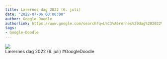 ```yaml
---
title: Lærernes dag 2022 (6. juli)
date: "2022-07-06 00:00:00"
author: Google Doodle
authorlink: https://www.google.com/search?q=L%C3%A6rernes%20dag%202022%20(6.%20juli)
tags:
- Google-Doodle
---
```

<img src="https://www.google.com/logos/doodles/2022/teachers-day-2022-july-06-6753651837109459-law.gif" referrerpolicy="no-referrer"><br>Lærernes dag 2022 (6. juli) #GoogleDoodle